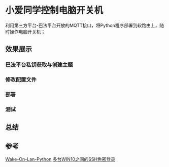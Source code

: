 # 小爱同学控制电脑开关机

利用第三方平台-巴法平台开放的MQTT接口，将Python程序部署到软路由上，随时操作电脑开关机；

## 效果展示

### 巴法平台私钥获取与创建主题

### 修改配置文件

### 部署

### 测试

## 总结

## 参考

[Wake-On-Lan-Python](https://github.com/bentasker/Wake-On-Lan-Python)
[多台WIN10之间的SSH免密登录](https://zhuanlan.zhihu.com/p/111812831)
